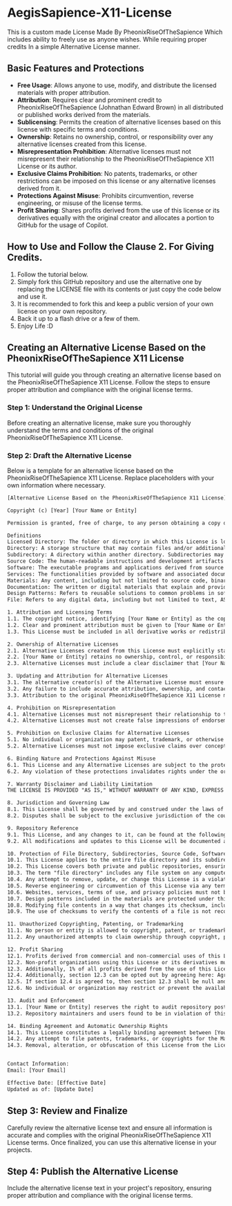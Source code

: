 # AegisSapience-X11-License
This is a custom made License Made By PheonixRiseOfTheSapience Which includes ability to freely use as anyone wishes. While requiring proper credits In a simple Alternative License manner.

## Basic Features and Protections

- **Free Usage**: Allows anyone to use, modify, and distribute the licensed materials with proper attribution.
- **Attribution**: Requires clear and prominent credit to PheonixRiseOfTheSapience (Johnathan Edward Brown) in all distributed or published works derived from the materials.
- **Sublicensing**: Permits the creation of alternative licenses based on this license with specific terms and conditions.
- **Ownership**: Retains no ownership, control, or responsibility over any alternative licenses created from this license.
- **Misrepresentation Prohibition**: Alternative licenses must not misrepresent their relationship to the PheonixRiseOfTheSapience X11 License or its author.
- **Exclusive Claims Prohibition**: No patents, trademarks, or other restrictions can be imposed on this license or any alternative licenses derived from it.
- **Protections Against Misuse**: Prohibits circumvention, reverse engineering, or misuse of the license terms.
- **Profit Sharing**: Shares profits derived from the use of this license or its derivatives equally with the original creator and allocates a portion to GitHub for the usage of Copilot.

## How to Use and Follow the Clause 2. For Giving Credits.
1. Follow the tutorial below.
2. Simply fork this GitHub repository and use the alternative one by replacing the LICENSE file with its contents or just copy the code below and use it.
3. It is recommended to fork this and keep a public version of your own license on your own repository.
4. Back it up to a flash drive or a few of them.
5. Enjoy Life :D

## Creating an Alternative License Based on the PheonixRiseOfTheSapience X11 License

This tutorial will guide you through creating an alternative license based on the PheonixRiseOfTheSapience X11 License. Follow the steps to ensure proper attribution and compliance with the original license terms.

### Step 1: Understand the Original License

Before creating an alternative license, make sure you thoroughly understand the terms and conditions of the original PheonixRiseOfTheSapience X11 License.

### Step 2: Draft the Alternative License

Below is a template for an alternative license based on the PheonixRiseOfTheSapience X11 License. Replace placeholders with your own information where necessary.

```txt
[Alternative License Based on the PheonixRiseOfTheSapience X11 License]

Copyright (c) [Year] [Your Name or Entity]

Permission is granted, free of charge, to any person obtaining a copy of this license and associated documentation files (the "License") to use, modify, and distribute this License or derivatives thereof, subject to the following conditions:

Definitions
Licensed Directory: The folder or directory in which this License is located, including all files, folders, and subdirectories within it.
Directory: A storage structure that may contain files and/or additional directories (subdirectories).
Subdirectory: A directory within another directory. Subdirectories may contain additional files, folders, and subdirectories.
Source Code: The human-readable instructions and development artifacts used to create software.
Software: The executable programs and applications derived from source code.
Services: The functionalities provided by software and associated documentation, including but not limited to web services, APIs, and cloud-based solutions.
Materials: Any content, including but not limited to source code, binaries, documentation, and related assets.
Documentation: The written or digital materials that explain and provide instructions for the use of the software and services.
Design Patterns: Refers to reusable solutions to common problems in software design, including but not limited to Singleton, Factory Method, Observer, and Strategy patterns along with Design Patterns in general as a whole collective of types of categories defined as a Design Pattern or considered by legal english definition of a "Design Pattern".
File: Refers to any digital data, including but not limited to text, ASCII characters, numbers, binary data, images, videos, and any other form of digital content stored in any format within a computer operating system. This includes the entire contents of said file and any metadata, attributes, and properties associated with it.

1. Attribution and Licensing Terms
1.1. The copyright notice, identifying [Your Name or Entity] as the copyright holder, and this permission notice must be included in all copies or substantial portions of the Materials.
1.2. Clear and prominent attribution must be given to [Your Name or Entity] in all distributed or published works derived from the Materials, including visible credit in documentation, user interfaces, instructional materials, and publicly visible outputs.
1.3. This License must be included in all derivative works or redistributed versions of the Materials, ensuring the terms remain binding.

2. Ownership of Alternative Licenses
2.1. Alternative Licenses created from this License must explicitly state the ownership of the alternative version, identifying the alternative creator(s) or entity/entities as the owner(s).
2.2. [Your Name or Entity] retains no ownership, control, or responsibility over any Alternative Licenses.
2.3. Alternative Licenses must include a clear disclaimer that [Your Name or Entity] is not the owner or legal representative of the Alternative License.

3. Updating and Attribution for Alternative Licenses
3.1. The alternative creator(s) of the Alternative License must ensure that all relevant contact and attribution information is accurate and properly updated in the License text.
3.2. Any failure to include accurate attribution, ownership, and contact details may invalidate the legality of the Alternative License.
3.3. Attribution to the original PheonixRiseOfTheSapience X11 License must be preserved, but ownership credit for the alternative version must not imply ownership or endorsement by [Your Name or Entity].

4. Prohibition on Misrepresentation
4.1. Alternative Licenses must not misrepresent their relationship to the PheonixRiseOfTheSapience X11 License or its author.
4.2. Alternative Licenses must not create false impressions of endorsement, shared ownership, or legal connection with [Your Name or Entity].

5. Prohibition on Exclusive Claims for Alternative Licenses
5.1. No individual or organization may patent, trademark, or otherwise restrict the use of this License or any Alternative Licenses derived from it.
5.2. Alternative Licenses must not impose exclusive claims over concepts, terms, or conditions present in this License.

6. Binding Nature and Protections Against Misuse
6.1. This License and any Alternative Licenses are subject to the protections outlined in Sections 4, 5, and 6 regarding circumvention, reverse engineering, or misuse.
6.2. Any violation of these protections invalidates rights under the original PheonixRiseOfTheSapience X11 License and any Alternative Licenses derived from it.

7. Warranty Disclaimer and Liability Limitation
THE LICENSE IS PROVIDED "AS IS," WITHOUT WARRANTY OF ANY KIND, EXPRESS OR IMPLIED, INCLUDING BUT NOT LIMITED TO THE WARRANTIES OF MERCHANTABILITY, FITNESS FOR A PARTICULAR PURPOSE, AND NONINFRINGEMENT.

8. Jurisdiction and Governing Law
8.1. This License shall be governed by and construed under the laws of [Your Jurisdiction].
8.2. Disputes shall be subject to the exclusive jurisdiction of the courts of [Your Jurisdiction].

9. Repository Reference
9.1. This License, and any changes to it, can be found at the following repository: [Your Repository URL].
9.2. All modifications and updates to this License will be documented and published in the repository mentioned above.

10. Protection of File Directory, Subdirectories, Source Code, Software, Services, Materials, Documentation, and Design Patterns
10.1. This License applies to the entire file directory and its subdirectories, including all files and folders within the repository.
10.2. This License covers both private and public repositories, ensuring that the terms apply regardless of the repository's visibility.
10.3. The term "file directory" includes any file system on any computer machine.
10.4. Any attempt to remove, update, or change this License is a violation of the License itself.
10.5. Reverse engineering or circumvention of this License via any terms of use, privacy policy, license, websites, or services is strictly prohibited.
10.6. Websites, services, terms of use, and privacy policies must not be used to circumvent, reverse engineer, or otherwise violate this License.
10.7. Design patterns included in the materials are protected under this License and must not be used to claim exclusive rights.
10.8. Modifying file contents in a way that changes its checksum, including but not limited to adding null characters, will be considered an attempt to circumvent the License and is strictly prohibited.
10.9. The use of checksums to verify the contents of a file is not recognized as valid under this License due to the potential for circumvention by modifying file contents with a simple injected null value to change checksums.

11. Unauthorized Copyrighting, Patenting, or Trademarking
11.1. No person or entity is allowed to copyright, patent, or trademark this License or any derivative works thereof without explicit written consent from [Your Name or Entity].
11.2. Any unauthorized attempts to claim ownership through copyright, patents, or trademarks will render this License null and void for the offending party.

12. Profit Sharing
12.1. Profits derived from commercial and non-commercial uses of this License or its derivatives must be shared equally (50%) with the original creator, [Your Name or Entity].
12.2. Non-profit organizations using this License or its derivatives must allocate 5% of any profits made to [Your Name or Entity].
12.3. Additionally, 1% of all profits derived from the use of this License, its derivatives, or associated services must be allocated to GitHub for the usage of Copilot.
12.4. Additionally, section 12.3 can be opted out by agreeing here: Agree
12.5. If section 12.4 is agreed to, then section 12.3 shall be null and void for this License.
12.6. No individual or organization may restrict or prevent the availability of this License for the purpose of profit sharing. Doing so will be considered a violation of this agreement.

13. Audit and Enforcement
13.1. [Your Name or Entity] reserves the right to audit repository postings and commercial activities to verify compliance with this License. Non-compliance may result in immediate revocation of License rights and/or legal action.
13.2. Repository maintainers and users found to be in violation of this License will be held liable under intellectual property laws.

14. Binding Agreement and Automatic Ownership Rights
14.1. This License constitutes a legally binding agreement between [Your Name or Entity] and the Licensee.
14.2. Any attempt to file patents, trademarks, or copyrights for the Materials or derivatives without complying with this License will automatically result in the Licensor being granted 100% ownership of the rights.
14.3. Removal, alteration, or obfuscation of this License from the Licensed Directory constitutes a direct violation of the License.


Contact Information:
Email: [Your Email]

Effective Date: [Effective Date]
Updated as of: [Update Date]
```
## Step 3: Review and Finalize
Carefully review the alternative license text and ensure all information is accurate and complies with the original PheonixRiseOfTheSapience X11 License terms. Once finalized, you can use this alternative license in your projects.

## Step 4: Publish the Alternative License
Include the alternative license text in your project's repository, ensuring proper attribution and compliance with the original license terms.
